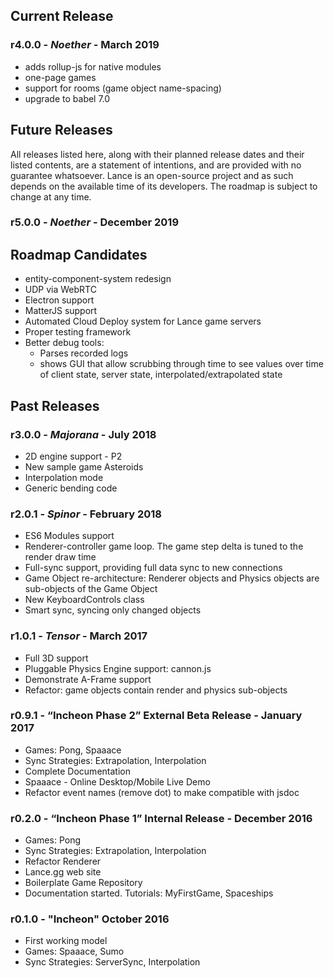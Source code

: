 
## Current Release

### r4.0.0 - *Noether* - March 2019

* adds rollup-js for native modules
* one-page games
* support for rooms (game object name-spacing)
* upgrade to babel 7.0

## Future Releases

All releases listed here, along with their planned release dates and their listed contents, are a statement of intentions, and are provided with no guarantee whatsoever.  Lance is an open-source project and as such depends on the available time of its developers.  The roadmap is subject to change at any time.

### r5.0.0 - *Noether* - December 2019

## Roadmap Candidates

* entity-component-system redesign
* UDP via WebRTC
* Electron support
* MatterJS support
* Automated Cloud Deploy system for Lance game servers
* Proper testing framework
* Better debug tools:
    * Parses recorded logs
    * shows GUI that allow scrubbing through time to see values over time of client state, server state, interpolated/extrapolated state

## Past Releases

### r3.0.0 - *Majorana* - July 2018
* 2D engine support - P2
* New sample game Asteroids
* Interpolation mode
* Generic bending code

### r2.0.1 - *Spinor* - February 2018
* ES6 Modules support
* Renderer-controller game loop.  The game step delta is tuned to the render draw time
* Full-sync support, providing full data sync to new connections
* Game Object re-architecture: Renderer objects and Physics objects are sub-objects of the Game Object
* New KeyboardControls class
* Smart sync, syncing only changed objects

### r1.0.1 - *Tensor* - March 2017
* Full 3D support
* Pluggable Physics Engine support: cannon.js
* Demonstrate A-Frame support
* Refactor: game objects contain render and physics sub-objects

### r0.9.1 - “Incheon Phase 2” External Beta Release - January 2017

* Games: Pong, Spaaace
* Sync Strategies: Extrapolation, Interpolation
* Complete Documentation
* Spaaace - Online Desktop/Mobile Live Demo
* Refactor event names (remove dot) to make compatible with jsdoc

### r0.2.0 - “Incheon Phase 1” Internal Release - December 2016

* Games: Pong
* Sync Strategies: Extrapolation, Interpolation
* Refactor Renderer
* Lance.gg web site
* Boilerplate Game Repository
* Documentation started.  Tutorials: MyFirstGame, Spaceships


### r0.1.0 - "Incheon" October 2016

* First working model
* Games: Spaaace, Sumo
* Sync Strategies: ServerSync, Interpolation
